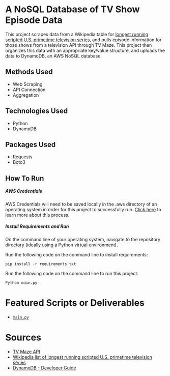 # A NoSQL Database of TV Show Episode Data
This project scrapes data from a Wikipedia table for [longest running scripted U.S. primetime television series](https://en.wikipedia.org/wiki/List_of_longest-running_scripted_U.S._primetime_television_series), and pulls episode information for those shows from a television API through TV Maze. This project then organizes this data with an appropriate key/value structure, and uploads the data to DynamoDB, an AWS NoSQL database.

## Methods Used
* Web Scraping
* API Connection
* Aggregation

## Technologies Used
* Python
* DynamoDB

## Packages Used
* Requests
* Boto3

## How To Run

##### *AWS Credentials*
AWS Credentials will need to be saved locally in the .aws directory of an operating system in order for this project to successfully run. [Click here](https://docs.aws.amazon.com/cli/latest/userguide/cli-configure-files.html) to learn more about this process.
##### *Install Requirements and Run*
On the command line of your operating system, navigate to the repository directory (ideally using a Python virtual environment).

Run the following code on the command line to install requirements:
```
pip install -r requirements.txt 
```

Run the following code on the command line to run this project:
```
Python main.py
```

# Featured Scripts or Deliverables
* [```main.py```](main.py)

# Sources
* [TV Maze API](https://www.tvmaze.com/api)
* [Wikipedia list of longest running scripted U.S. primetime television series](https://en.wikipedia.org/wiki/List_of_longest-running_scripted_U.S._primetime_television_series)
* [DynamoDB - Developer Guide](https://docs.aws.amazon.com/amazondynamodb/latest/developerguide/GettingStarted.Python.03.html)
